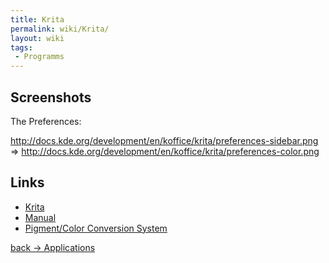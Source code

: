 ```yaml
---
title: Krita
permalink: wiki/Krita/
layout: wiki
tags:
 - Programms
---
```


Screenshots
-----------

The Preferences:

<http://docs.kde.org/development/en/koffice/krita/preferences-sidebar.png>
=&gt;
<http://docs.kde.org/development/en/koffice/krita/preferences-color.png>

Links
-----

-   [Krita](http://www.koffice.org/krita)
-   [Manual](http://docs.kde.org/development/en/koffice/krita)
-   [Pigment/Color Conversion
    System](http://wiki.koffice.org/index.php?title=Pigment/Color_Conversion_System)

[back -&gt; Applications](/wiki/Applications "wikilink")
